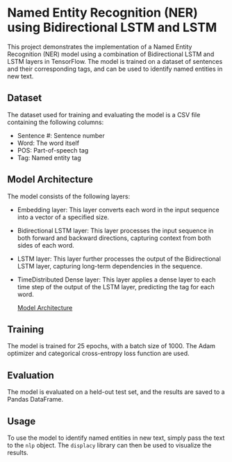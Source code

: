# Named Entity Recognition (NER) using Bidirectional LSTM and LSTM

This project demonstrates the implementation of a Named Entity Recognition (NER) model using a combination of Bidirectional LSTM and LSTM layers in TensorFlow. The model is trained on a dataset of sentences and their corresponding tags, and can be used to identify named entities in new text.

## Dataset

The dataset used for training and evaluating the model is a CSV file containing the following columns:

* Sentence #: Sentence number
* Word: The word itself
* POS: Part-of-speech tag
* Tag: Named entity tag

## Model Architecture

The model consists of the following layers:

* Embedding layer: This layer converts each word in the input sequence into a vector of a specified size.
* Bidirectional LSTM layer: This layer processes the input sequence in both forward and backward directions, capturing context from both sides of each word.
* LSTM layer: This layer further processes the output of the Bidirectional LSTM layer, capturing long-term dependencies in the sequence.
* TimeDistributed Dense layer: This layer applies a dense layer to each time step of the output of the LSTM layer, predicting the tag for each word.

  [Model Architecture](model.png)
  
## Training

The model is trained for 25 epochs, with a batch size of 1000. The Adam optimizer and categorical cross-entropy loss function are used.

## Evaluation

The model is evaluated on a held-out test set, and the results are saved to a Pandas DataFrame.

## Usage

To use the model to identify named entities in new text, simply pass the text to the `nlp` object. The `displacy` library can then be used to visualize the results.
